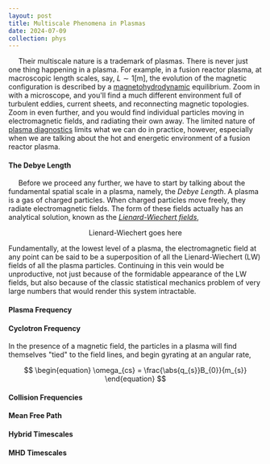 ```yaml
---
layout: post
title: Multiscale Phenomena in Plasmas
date: 2024-07-09
collection: phys
---
```

&nbsp;&nbsp;&nbsp;&nbsp; Their multiscale nature is a trademark of plasmas. There is never just one thing happening in a plasma. For example, in a fusion reactor plasma, at macroscopic length scales, say, $L \sim 1 \left[\text{m}\right]$, the evolution of the magnetic configuration is described by a [magnetohydrodynamic](./2024-07-15_mhd) equilibrium. Zoom in with a microscope, and you'll find a much different environment full of turbulent eddies, current sheets, and reconnecting magnetic topologies. Zoom in even further, and you would find individual particles moving in electromagnetic fields, and radiating their own away. The limited nature of [plasma diagnostics](../fusion/2024-07-18_plasmadiagnostics) limits what we can do in practice, however, especially when we are talking about the hot and energetic environment of a fusion reactor plasma.      

#### The Debye Length
&nbsp;&nbsp;&nbsp;&nbsp; Before we proceed any further, we have to start by talking about the fundamental spatial scale in a plasma, namely, the *Debye Length*. A plasma is a gas of charged particles. When charged particles move freely, they radiate electromagnetic fields. The form of these fields actually has an analytical solution, known as the [*Lienard-Wiechert fields*](./2024-07-18_lienardwiechert),

$$
\begin{equation}
\text{Lienard-Wiechert goes here}
\end{equation}
$$

Fundamentally, at the lowest level of a plasma, the electromagnetic field at any point can be said to be a superposition of all the Lienard-Wiechert (LW) fields of all the plasma particles. Continuing in this vein would be unproductive, not just because of the formidable appearance of the LW fields, but also because of the classic statistical mechanics problem of very large numbers that would render this system intractable.  

#### Plasma Frequency


#### Cyclotron Frequency
In the presence of a magnetic field, the particles in a plasma will find themselves "tied" to the field lines, and begin gyrating at an angular rate,

$$
\begin{equation}
\omega_{cs} = \frac{\abs{q_{s}}B_{0}}{m_{s}}
\end{equation}
$$

#### Collision Frequencies

#### Mean Free Path

#### Hybrid Timescales

#### MHD Timescales

<!-- References -->
